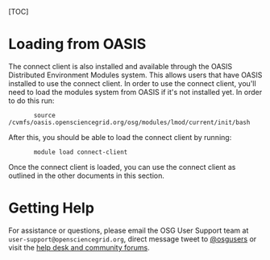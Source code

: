 [title]: - "Loading the Connect Client from OASIS"

[TOC]

# Loading from OASIS
The connect client is also installed and available through the OASIS Distributed Environment Modules system. This allows users that have OASIS installed to use the connect client.  In order to use the connect client, you'll need to load the modules system from OASIS if it's not installed yet.  In order to do this run:

	       source /cvmfs/oasis.opensciencegrid.org/osg/modules/lmod/current/init/bash
   
After this, you should be able to load the connect client by running:

	       module load connect-client
  
Once the connect client is loaded, you can use the connect client as outlined in the other documents in this section.  
  

# Getting Help
For assistance or questions, please email the OSG User Support team at
`user-support@opensciencegrid.org`, direct message tweet to
[@osgusers](http://twitter.com/osgusers) or visit the [help desk and
community forums](http://support.opensciencegrid.org).


[CI Connect]:http://ci-connect.net/
[OSG Connect]:http://osgconnect.net/
[HTCondor]:http://research.cs.wisc.edu/htcondor/
[Open Science Grid]:http://www.opensciencegrid.org/
[signed up for an account]:http://osgconnect.net/signup
[ConnectBook]:http://osgconnect.net/book
